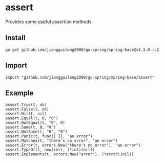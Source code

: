 # assert

Provides some useful assertion methods.

## Install

```
go get github.com/jiangguilong2000/go-spring/spring-base@v1.1.0-rc2 
```

## Import

```
import "github.com/jiangguilong2000/go-spring/spring-base/assert"
```

## Example

```
assert.True(t, ok)
assert.False(t, ok)
assert.Nil(t, nil)
assert.Equal(t, 0, "0")
assert.NotEqual(t, "0", 0)
assert.Same(t, 0, "0")
assert.NotSame(t, "0", "0")
assert.Panic(t, func() {}, "an error")
assert.Matches(t, "there's no error", "an error")
assert.Error(t, errors.New("there's no error"), "an error")
assert.TypeOf(t, new(int), (*int)(nil))
assert.Implements(t, errors.New("error"), (*error)(nil))
```
